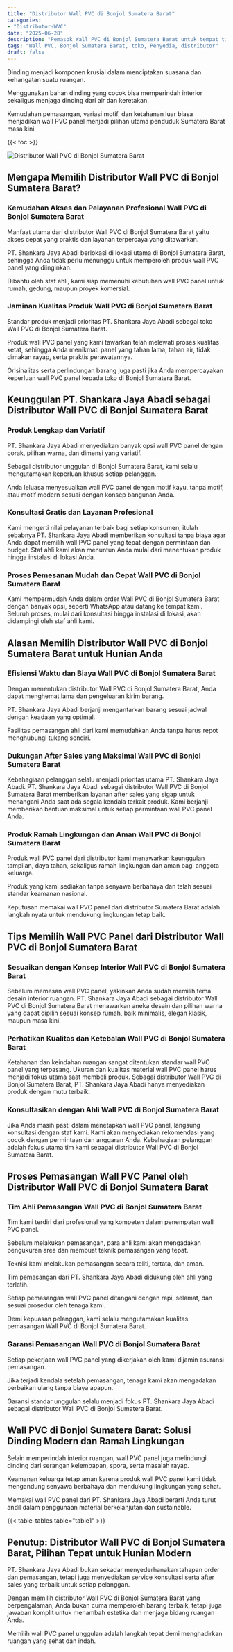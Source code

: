 ```yaml
---
title: "Distributor Wall PVC di Bonjol Sumatera Barat"
categories: 
- "Distributor-WVC"
date: "2025-06-28"
description: "Pemasok Wall PVC di Bonjol Sumatera Barat untuk tempat tinggal, kantor, dan gerai. Produk terbaik, pilihan motif, variasi warna modern, beserta jasa pemasangan oleh tim profesional dan jaminan resmi!|Servis penyediaan Wall PVC di Bonjol Sumatera Barat bagi kebutuhan rumah, perkantoran, maupun toko, beserta produk berkualitas dan penempatan oleh tim profesional serta garansi resmi.|Pilihan Wall PVC di Bonjol Sumatera Barat yang terpercaya untuk rumah, perkantoran, serta gerai, dengan material unggulan dan penempatan ditangani oleh tim berpengalaman dan jaminan resmi.|Distribusi Wall PVC di Bonjol Sumatera Barat untuk hunian, kantor, dan toko, beserta panel berkualitas dan pemasangan dikerjakan oleh tim berpengalaman, disertai beserta kepastian resmi.}"
tags: "Wall PVC, Bonjol Sumatera Barat, toko, Penyedia, distributor"
draft: false
---
```


Dinding menjadi komponen krusial dalam menciptakan suasana dan kehangatan suatu ruangan.

Menggunakan bahan dinding yang cocok bisa memperindah interior sekaligus menjaga dinding dari air dan keretakan.

Kemudahan pemasangan, variasi motif, dan ketahanan luar biasa menjadikan wall PVC panel menjadi pilihan utama penduduk Sumatera Barat masa kini.

{{< toc >}}

![Distributor Wall PVC di Bonjol Sumatera Barat](/images/Distributor-WVC/Distributor-Wall-PVC-di-Bonjol-Sumatera-Barat.png)


## Mengapa Memilih Distributor Wall PVC di Bonjol Sumatera Barat?

### Kemudahan Akses dan Pelayanan Profesional Wall PVC di Bonjol Sumatera Barat

Manfaat utama dari distributor Wall PVC di Bonjol Sumatera Barat yaitu akses cepat yang praktis dan layanan terpercaya yang ditawarkan.

PT. Shankara Jaya Abadi berlokasi di lokasi utama di Bonjol Sumatera Barat, sehingga Anda tidak perlu menunggu untuk memperoleh produk wall PVC panel yang diinginkan.

Dibantu oleh staf ahli, kami siap memenuhi kebutuhan wall PVC panel untuk rumah, gedung, maupun proyek komersial.

### Jaminan Kualitas Produk Wall PVC di Bonjol Sumatera Barat

Standar produk menjadi prioritas PT. Shankara Jaya Abadi sebagai toko Wall PVC di Bonjol Sumatera Barat.

Produk wall PVC panel yang kami tawarkan telah melewati proses kualitas ketat, sehingga Anda menikmati panel yang tahan lama, tahan air, tidak dimakan rayap, serta praktis perawatannya.

Orisinalitas serta perlindungan barang juga pasti jika Anda mempercayakan keperluan wall PVC panel kepada toko di Bonjol Sumatera Barat.

## Keunggulan PT. Shankara Jaya Abadi sebagai Distributor Wall PVC di Bonjol Sumatera Barat

### Produk Lengkap dan Variatif

PT. Shankara Jaya Abadi menyediakan banyak opsi wall PVC panel dengan corak, pilihan warna, dan dimensi yang variatif.

Sebagai distributor unggulan di Bonjol Sumatera Barat, kami selalu mengutamakan keperluan khusus setiap pelanggan.

Anda leluasa menyesuaikan wall PVC panel dengan motif kayu, tanpa motif, atau motif modern sesuai dengan konsep bangunan Anda.

### Konsultasi Gratis dan Layanan Profesional

Kami mengerti nilai pelayanan terbaik bagi setiap konsumen, itulah sebabnya PT. Shankara Jaya Abadi memberikan konsultasi tanpa biaya agar Anda dapat memilih wall PVC panel yang tepat dengan permintaan dan budget. Staf ahli kami akan menuntun Anda mulai dari menentukan produk hingga instalasi di lokasi Anda.

### Proses Pemesanan Mudah dan Cepat Wall PVC di Bonjol Sumatera Barat

Kami mempermudah Anda dalam order Wall PVC di Bonjol Sumatera Barat dengan banyak opsi, seperti WhatsApp atau datang ke tempat kami. Seluruh proses, mulai dari konsultasi hingga instalasi di lokasi, akan didampingi oleh staf ahli kami.

## Alasan Memilih Distributor Wall PVC di Bonjol Sumatera Barat untuk Hunian Anda

### Efisiensi Waktu dan Biaya Wall PVC di Bonjol Sumatera Barat

Dengan menentukan distributor Wall PVC di Bonjol Sumatera Barat, Anda dapat menghemat lama dan pengeluaran kirim barang.

PT. Shankara Jaya Abadi berjanji mengantarkan barang sesuai jadwal dengan keadaan yang optimal.

Fasilitas pemasangan ahli dari kami memudahkan Anda tanpa harus repot menghubungi tukang sendiri.

### Dukungan After Sales yang Maksimal Wall PVC di Bonjol Sumatera Barat

Kebahagiaan pelanggan selalu menjadi prioritas utama PT. Shankara Jaya Abadi. PT. Shankara Jaya Abadi sebagai distributor Wall PVC di Bonjol Sumatera Barat memberikan layanan after sales yang sigap untuk menangani Anda saat ada segala kendala terkait produk. Kami berjanji memberikan bantuan maksimal untuk setiap permintaan wall PVC panel Anda.

### Produk Ramah Lingkungan dan Aman Wall PVC di Bonjol Sumatera Barat

Produk wall PVC panel dari distributor kami menawarkan keunggulan tampilan, daya tahan, sekaligus ramah lingkungan dan aman bagi anggota keluarga.

Produk yang kami sediakan tanpa senyawa berbahaya dan telah sesuai standar keamanan nasional.

Keputusan memakai wall PVC panel dari distributor Sumatera Barat adalah langkah nyata untuk mendukung lingkungan tetap baik.

## Tips Memilih Wall PVC Panel dari Distributor Wall PVC di Bonjol Sumatera Barat

### Sesuaikan dengan Konsep Interior Wall PVC di Bonjol Sumatera Barat

Sebelum memesan wall PVC panel, yakinkan Anda sudah memilih tema desain interior ruangan. PT. Shankara Jaya Abadi sebagai distributor Wall PVC di Bonjol Sumatera Barat menawarkan aneka desain dan pilihan warna yang dapat dipilih sesuai konsep rumah, baik minimalis, elegan klasik, maupun masa kini.

### Perhatikan Kualitas dan Ketebalan Wall PVC di Bonjol Sumatera Barat

Ketahanan dan keindahan ruangan sangat ditentukan standar wall PVC panel yang terpasang. Ukuran dan kualitas material wall PVC panel harus menjadi fokus utama saat membeli produk. Sebagai distributor Wall PVC di Bonjol Sumatera Barat, PT. Shankara Jaya Abadi hanya menyediakan produk dengan mutu terbaik.

### Konsultasikan dengan Ahli Wall PVC di Bonjol Sumatera Barat

Jika Anda masih pasti dalam menetapkan wall PVC panel, langsung konsultasi dengan staf kami. Kami akan menyediakan rekomendasi yang cocok dengan permintaan dan anggaran Anda. Kebahagiaan pelanggan adalah fokus utama tim kami sebagai distributor Wall PVC di Bonjol Sumatera Barat.

## Proses Pemasangan Wall PVC Panel oleh Distributor Wall PVC di Bonjol Sumatera Barat

### Tim Ahli Pemasangan Wall PVC di Bonjol Sumatera Barat

Tim kami terdiri dari profesional yang kompeten dalam penempatan wall PVC panel.

Sebelum melakukan pemasangan, para ahli kami akan mengadakan pengukuran area dan membuat teknik pemasangan yang tepat.

Teknisi kami melakukan pemasangan secara teliti, tertata, dan aman.

Tim pemasangan dari PT. Shankara Jaya Abadi didukung oleh ahli yang terlatih.

Setiap pemasangan wall PVC panel ditangani dengan rapi, selamat, dan sesuai prosedur oleh tenaga kami.

Demi kepuasan pelanggan, kami selalu mengutamakan kualitas pemasangan Wall PVC di Bonjol Sumatera Barat.

### Garansi Pemasangan Wall PVC di Bonjol Sumatera Barat

Setiap pekerjaan wall PVC panel yang dikerjakan oleh kami dijamin asuransi pemasangan.

Jika terjadi kendala setelah pemasangan, tenaga kami akan mengadakan perbaikan ulang tanpa biaya apapun.

Garansi standar unggulan selalu menjadi fokus PT. Shankara Jaya Abadi sebagai distributor Wall PVC di Bonjol Sumatera Barat.

## Wall PVC di Bonjol Sumatera Barat: Solusi Dinding Modern dan Ramah Lingkungan

Selain memperindah interior ruangan, wall PVC panel juga melindungi dinding dari serangan kelembapan, spora, serta masalah rayap.

Keamanan keluarga tetap aman karena produk wall PVC panel kami tidak mengandung senyawa berbahaya dan mendukung lingkungan yang sehat.

Memakai wall PVC panel dari PT. Shankara Jaya Abadi berarti Anda turut andil dalam penggunaan material berkelanjutan dan sustainable.

{{< table-tables table="table1" >}}

## Penutup: Distributor Wall PVC di Bonjol Sumatera Barat, Pilihan Tepat untuk Hunian Modern

PT. Shankara Jaya Abadi bukan sekadar menyederhanakan tahapan order dan pemasangan, tetapi juga menyediakan service konsultasi serta after sales yang terbaik untuk setiap pelanggan.

Dengan memilih distributor Wall PVC di Bonjol Sumatera Barat yang berpengalaman, Anda bukan cuma memperoleh barang terbaik, tetapi juga jawaban komplit untuk menambah estetika dan menjaga bidang ruangan Anda.

Memilih wall PVC panel unggulan adalah langkah tepat demi menghadirkan ruangan yang sehat dan indah.